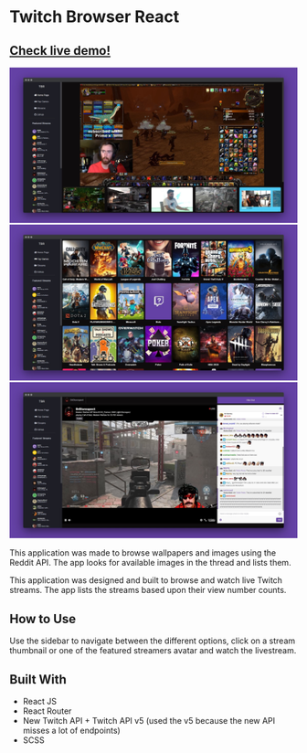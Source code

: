 # Twitch Browser React

## [Check live demo!](https://tbr-mf.netlify.com/)

![Thumbnail](tbr-screen-1.jpg)
![Thumbnail](tbr-screen-2.jpg)
![Thumbnail](tbr-screen-3.jpg)

This application was made to browse wallpapers and images using the Reddit API. The app looks for available images in the thread and lists them.

This application was designed and built to browse and watch live Twitch streams. The app lists the streams based upon their view number counts.  

## How to Use

Use the sidebar to navigate between the different options, click on a stream thumbnail or one of the featured streamers avatar and watch the livestream.

## Built With

- React JS
- React Router
- New Twitch API + Twitch API v5 (used the v5 because the new API misses a lot of endpoints)
- SCSS
